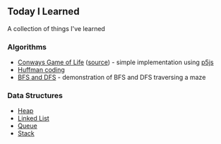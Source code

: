 ## Today I Learned 
A collection of things I've learned 

### Algorithms

* [Conways Game of Life](/demos/conways-game-of-life/) ([source](/src/main/resources/META-INF/resources/demos/conways-game-of-life/sketch.js)) - simple implementation using [p5js](https://p5js.org/)
* [Huffman coding](/src/main/java/com/gnoht/til/huffman_coding)
* [BFS and DFS](/demos/bfs-dfs-maze) - demonstration of BFS and DFS traversing a maze

### Data Structures

* [Heap](/src/main/java/com/gnoht/til/datastructures#heap)
* [Linked List](/src/main/java/com/gnoht/til/datastructures)
* [Queue](/src/main/java/com/gnoht/til/datastructures)
* [Stack](/src/main/java/com/gnoht/til/datastructures#stack)
